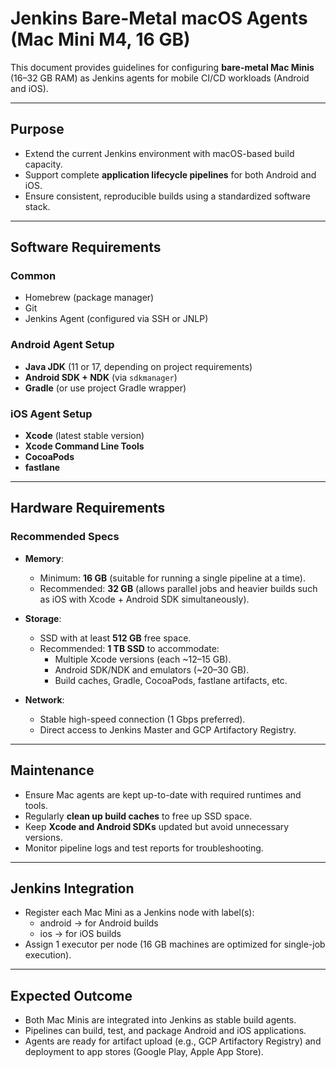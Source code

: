 # Jenkins Bare-Metal macOS Agents (Mac Mini M4, 16 GB)

This document provides guidelines for configuring **bare-metal Mac Minis** (16–32 GB RAM) as Jenkins agents for mobile CI/CD workloads (Android and iOS).

---

## Purpose

- Extend the current Jenkins environment with macOS-based build capacity.
- Support complete **application lifecycle pipelines** for both Android and iOS.
- Ensure consistent, reproducible builds using a standardized software stack.

---

## Software Requirements

### Common

- Homebrew (package manager)
- Git
- Jenkins Agent (configured via SSH or JNLP)

### Android Agent Setup

- **Java JDK** (11 or 17, depending on project requirements)
- **Android SDK + NDK** (via `sdkmanager`)
- **Gradle** (or use project Gradle wrapper)

### iOS Agent Setup

- **Xcode** (latest stable version)
- **Xcode Command Line Tools**
- **CocoaPods**
- **fastlane**

---

## Hardware Requirements

### Recommended Specs

- **Memory**:  
  - Minimum: **16 GB** (suitable for running a single pipeline at a time).  
  - Recommended: **32 GB** (allows parallel jobs and heavier builds such as iOS with Xcode + Android SDK simultaneously).  

- **Storage**:  
  - SSD with at least **512 GB** free space.
  - Recommended: **1 TB SSD** to accommodate:  
    - Multiple Xcode versions (each ~12–15 GB).  
    - Android SDK/NDK and emulators (~20–30 GB).  
    - Build caches, Gradle, CocoaPods, fastlane artifacts, etc.

- **Network**:  
  - Stable high-speed connection (1 Gbps preferred).  
  - Direct access to Jenkins Master and GCP Artifactory Registry.

---

## Maintenance

- Ensure Mac agents are kept up-to-date with required runtimes and tools.
- Regularly **clean up build caches** to free up SSD space.  
- Keep **Xcode and Android SDKs** updated but avoid unnecessary versions. 
- Monitor pipeline logs and test reports for troubleshooting.

---

## Jenkins Integration

- Register each Mac Mini as a Jenkins node with label(s):
  - android → for Android builds
  - ios → for iOS builds
- Assign 1 executor per node (16 GB machines are optimized for single-job execution).

---

## Expected Outcome

- Both Mac Minis are integrated into Jenkins as stable build agents.
- Pipelines can build, test, and package Android and iOS applications.
- Agents are ready for artifact upload (e.g., GCP Artifactory Registry) and deployment to app stores (Google Play, Apple App Store).
